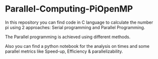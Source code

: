# Parallel-Computing-PiOpenMP

In this repository you can find code in C language to calculate the number pi using 2 approaches: Serial programming and Parallel Programming.

The Parallel programming is achieved using different methods.

Also you can find a python notebook for the analysis on times and some parallel metrics like Speed-up, Efficiency & parallelizability.
